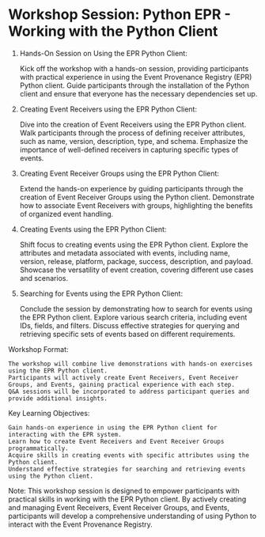 # Workshop Session: Python EPR - Working with the Python Client

1. Hands-On Session on Using the EPR Python Client:

    Kick off the workshop with a hands-on session, providing participants with practical experience in using the Event Provenance Registry (EPR) Python client.
    Guide participants through the installation of the Python client and ensure that everyone has the necessary dependencies set up.

2. Creating Event Receivers using the EPR Python Client:

    Dive into the creation of Event Receivers using the EPR Python client. Walk participants through the process of defining receiver attributes, such as name, version, description, type, and schema.
    Emphasize the importance of well-defined receivers in capturing specific types of events.

3. Creating Event Receiver Groups using the EPR Python Client:

    Extend the hands-on experience by guiding participants through the creation of Event Receiver Groups using the Python client.
    Demonstrate how to associate Event Receivers with groups, highlighting the benefits of organized event handling.

4. Creating Events using the EPR Python Client:

    Shift focus to creating events using the EPR Python client. Explore the attributes and metadata associated with events, including name, version, release, platform, package, success, description, and payload.
    Showcase the versatility of event creation, covering different use cases and scenarios.

5. Searching for Events using the EPR Python Client:

    Conclude the session by demonstrating how to search for events using the EPR Python client. Explore various search criteria, including event IDs, fields, and filters.
    Discuss effective strategies for querying and retrieving specific sets of events based on different requirements.

Workshop Format:

    The workshop will combine live demonstrations with hands-on exercises using the EPR Python client.
    Participants will actively create Event Receivers, Event Receiver Groups, and Events, gaining practical experience with each step.
    Q&A sessions will be incorporated to address participant queries and provide additional insights.

Key Learning Objectives:

    Gain hands-on experience in using the EPR Python client for interacting with the EPR system.
    Learn how to create Event Receivers and Event Receiver Groups programmatically.
    Acquire skills in creating events with specific attributes using the Python client.
    Understand effective strategies for searching and retrieving events using the Python client.

Note: This workshop session is designed to empower participants with practical skills in working with the EPR Python client. By actively creating and managing Event Receivers, Event Receiver Groups, and Events, participants will develop a comprehensive understanding of using Python to interact with the Event Provenance Registry.